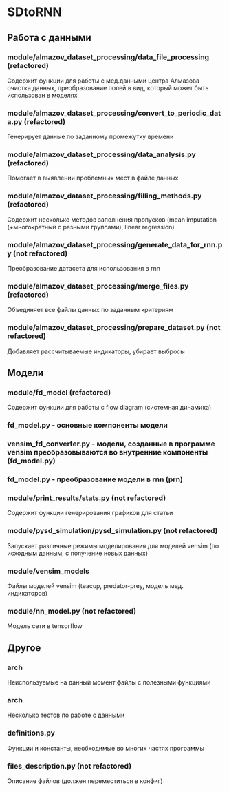 # SDtoRNN

## Работа с данными

### module/almazov_dataset_processing/data_file_processing (refactored)
Содержит функции для работы с мед.данными центра Алмазова очистка данных, преобразование полей в вид, который может быть использован в моделях

### module/almazov_dataset_processing/convert_to_periodic_data.py (refactored)
Генерирует данные по заданному промежутку времени

### module/almazov_dataset_processing/data_analysis.py (refactored)
Помогает в выявлении проблемных мест в файле данных

### module/almazov_dataset_processing/filling_methods.py (refactored)
Содержит несколько методов заполнения пропусков (mean imputation (+многократный с разными группами), linear regression)

### module/almazov_dataset_processing/generate_data_for_rnn.py (not refactored)
Преобразование датасета для использования в rnn

### module/almazov_dataset_processing/merge_files.py (refactored)
Объединяет все файлы данных по заданным критериям

### module/almazov_dataset_processing/prepare_dataset.py (not refactored)
Добавляет рассчитываемые индикаторы, убирает выбросы

## Модели

### module/fd_model (refactored)
Содержит функции для работы с flow diagram (системная динамика)
### fd_model.py - основные компоненты модели
### vensim_fd_converter.py - модели, созданные в программе vensim преобразовываются во внутренние компоненты (fd_model.py)
### fd_model.py - преобразование модели в rnn (prn)

### module/print_results/stats.py (not refactored)
Содержит функции генерирования графиков для статьи

### module/pysd_simulation/pysd_simulation.py (not refactored)
Запускает различные режимы моделирования для моделей vensim (по исходным данным, с получение новых данных)

### module/vensim_models
Файлы моделей vensim (teacup, predator-prey, модель мед. индикаторов)

### module/nn_model.py (not refactored)
Модель сети в tensorflow

## Другое

### arch
Неиспользуемые на данный момент файлы с полезными функциями

### arch
Несколько тестов по работе с данными

### definitions.py
Функции и константы, необходимые во многих частях программы

### files_description.py (not refactored)
Описание файлов (должен переместиться в конфиг)
